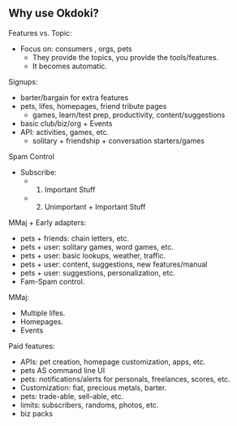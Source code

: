 
Why use Okdoki?
---------------

Features vs. Topic:
* Focus on: consumers , orgs, pets
  * They provide the topics, you provide the tools/features.
  * It becomes automatic.


Signups:
* barter/bargain for extra features
* pets, lifes, homepages, friend tribute pages
  * games, learn/test prep, productivity, content/suggestions
* basic club/biz/org + Events
* API: activities, games, etc.
  * solitary + friendship + conversation starters/games

Spam  Control
* Subscribe:
  * 1) Important Stuff
  * 2) Unimportant + Important Stuff

MMaj + Early adapters:
  * pets + friends: chain letters, etc.
  * pets + user:    solitary games, word games, etc.
  * pets + user:    basic lookups, weather, traffic.
  * pets + user:    content, suggestions, new features/manual
  * pets + user:    suggestions, personalization, etc.
  * Fam-Spam control.

MMaj:
  * Multiple lifes.
  * Homepages.
  * Events

Paid features:
  * APIs: pet creation, homepage customization, apps, etc.
  * pets AS command line UI
  * pets: notifications/alerts for personals, freelances, scores, etc.
  * Customization: fiat, precious metals, barter.
  * pets: trade-able, sell-able, etc.
  * limits: subscribers, randoms, photos, etc.
  * biz packs



